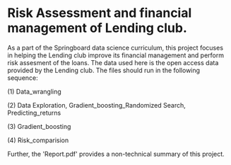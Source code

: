 # Risk Assessment and financial management of Lending club. 

As a part of the Springboard data science curriculum, this project focuses in helping the Lending club improve its financial management and perform risk assesment of the loans. The data used here is the open access data provided by the Lending club. The files should run in the following sequence: 

(1) Data_wrangling

(2) Data Exploration, Gradient_boosting_Randomized Search, Predicting_returns

(3) Gradient_boosting

(4) Risk_comparision

Further, the 'Report.pdf' provides a non-technical summary of this project. 

